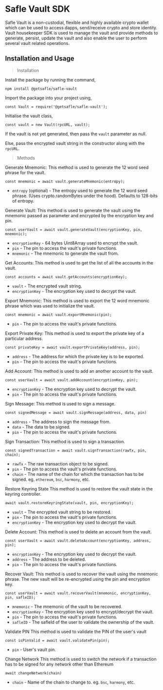 # **Safle Vault SDK**

Safle Vault is a non-custodial, flexible and highly available crypto wallet which can be used to access dapps, send/receive crypto and store identity. Vault housekeeper SDK is used to manage the vault and provide methods to generate, persist, update the vault and also enable the user to perform several vault related operations.  


## **Installation and Usage**

> Installation

Install the package by running the command,

`npm install @getsafle/safle-vault`

Import the package into your project using,

`const Vault = require('@getsafle/safle-vault');`

Initialise the vault class,

`const vault = new Vault(rpcURL, vault);`

If the vault is not yet generated, then pass the `vault` parameter as null.

Else, pass the encrypted vault string in the constructor along with the `rpcURL`.

> Methods

Generate Mnemonic: 
This method is used to generate the 12 word seed phrase for the vault.

`const mnemonic = await vault.generateMnemonic(entropy);`

* `entropy` (optional) - The entropy used to generate the 12 word seed phrase. (Uses crypto.randomBytes under the hood). Defaults to 128-bits of entropy.

Generate Vault:
This method is used to generate the vault using the mnemonic passed as parameter and encrypted by the encryption key and pin.

 `const userVault = await vault.generateVault(encryptionKey, pin, mnemonic);`

* `encryptionKey` - 64 bytes Uint8Array used to encrypt the vault.
* `pin` - The pin to access the vault's private functions.
* `mnemonic` - The mnemonic to generate the vault from.

Get Accounts:
This method is used to get the list of all the accounts in the vault.

 `const accounts = await vault.getAccounts(encryptionKey);`

* `vault` - The encrypted vault string.
* `encryptionKey` - The encryption key used to decrypt the vault.


Export Mnemonic:
This method is used to export the 12 word mnemonic phrase which was used to initialize the vault.

 `const mnemonic = await vault.exportMnemonic(pin);`

* `pin` - The pin to access the vault's private functions.


Export Private Key:
This method is used to export the private key of a particular address.

 `const privateKey = await vault.exportPrivateKey(address, pin);`

* `address` - The address for which the private key is to be exported.
* `pin` - The pin to access the vault's private functions.


Add Account:
This method is used to add an another account to the vault.

 `const userVault = await vault.addAccount(encryptionKey, pin);`

* `encryptionKey` - The encryption key used to decrypt the vault.
* `pin` - The pin to access the vault's private functions.

Sign Message:
This method is used to sign a message.

 `const signedMessage = await vault.signMessage(address, data, pin)`

* `address` - The address to sign the message from.
* `data` - The data to be signed.
* `pin` - The pin to access the vault's private functions.

Sign Transaction:
This method is used to sign a transaction.

 `const signedTransaction = await vault.signTransaction(rawTx, pin, chain);`

* `rawTx` - The raw transaction object to be signed.
* `pin` - The pin to access the vault's private functions.
* `chain` - The name of the chain for which the transaction has to be signed. eg. `ethereum`, `bsc`, `harmony`, etc.

Restore Keyring State
This method is used to restore the vault state in the keyring controller.
 
 `await vault.restoreKeyringState(vault, pin, encryptionKey);`

* `vault` - The encrypted vault string to be restored.
* `pin` - The pin to access the vault's private functions.
* `encryptionKey` - The encryption key used to decrypt the vault.

Delete Account:
This method is used to delete an account from the vault.

 `const userVault = await vault.deleteAccount(encryptionKey, address, pin);`
 
* `encryptionKey` - The encryption key used to decrypt the vault.
* `address` - The address to be deleted.
* `pin` - The pin to access the vault's private functions.

Recover Vault:
This method is used to recover the vault using the mnemonic phrase. The new vault will be re-encrypted using the pin and encryption key.

 `const userVault = await vault.recoverVault(mnemonic, encryptionKey, pin, safleID);`

* `mnemonic` - The mnemonic of the vault to be recovered.
* `encryptionKey` - The encryption key used to encrypt/decrypt the vault.
* `pin` - The pin to access the vault's private functions.
* `safleID` - The safleId of the user to validate the ownership of the vault.

Validate PIN
This method is used to validate the PIN of the user's vault

`const isPinValid = await vault.validatePin(pin);`

* `pin` - User's vault pin.

Change Network
This method is used to switch the network if a transaction has to be signed for any network other than Ethereum

`await changeNetwork(chain)`

* `chain` - Name of the chain to change to. eg. `bsc`, `harmony`, etc.
